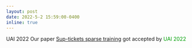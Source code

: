 ```yaml
---
layout: post
date: 2022-5-2 15:59:00-0400
inline: true
---
```


<span class="badge-flag" data-conf="iclr">UAI 2022</span>   Our paper [Sup-tickets sparse training](https://arxiv.org/abs/2205.15322) got accepted by <font color=009f06>UAI 2022</font>

